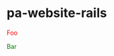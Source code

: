 # pa-website-rails


<style>
.red {color:red;}
.green {color:green;}
</style>

<span class="red">Foo</span>

<span class="green">Bar</span>

